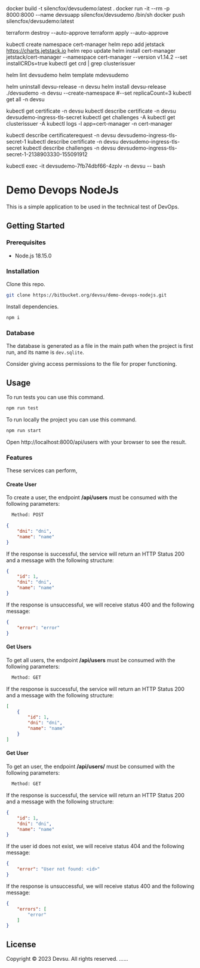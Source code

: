 #
docker build -t silencfox/devsudemo:latest .
docker run -it --rm -p 8000:8000 --name devsuapp silencfox/devsudemo /bin/sh
docker push silencfox/devsudemo:latest

terraform destroy --auto-approve
terraform apply --auto-approve

kubectl create namespace cert-manager
helm repo add jetstack https://charts.jetstack.io
helm repo update
helm install cert-manager jetstack/cert-manager --namespace cert-manager --version v1.14.2 --set installCRDs=true
kubectl get crd | grep clusterissuer

helm lint devsudemo
helm template mdevsudemo

helm uninstall devsu-release -n devsu
helm install devsu-release ./devsudemo -n devsu --create-namespace #--set replicaCount=3
kubectl get all -n devsu


kubectl get certificate -n devsu
kubectl describe certificate -n devsu  devsudemo-ingress-tls-secret
kubectl get challenges -A
kubectl get clusterissuer -A
kubectl logs -l app=cert-manager -n cert-manager

kubectl describe certificaterequest -n devsu devsudemo-ingress-tls-secret-1
kubectl describe certificate -n devsu devsudemo-ingress-tls-secret
kubectl describe challenges -n devsu devsudemo-ingress-tls-secret-1-2138903330-155091912

kubectl exec -it devsudemo-7fb74dbf66-4zplv -n devsu -- bash

# Demo Devops NodeJs

This is a simple application to be used in the technical test of DevOps.

## Getting Started

### Prerequisites

- Node.js 18.15.0

### Installation

Clone this repo.

```bash
git clone https://bitbucket.org/devsu/demo-devops-nodejs.git
```

Install dependencies.

```bash
npm i
```

### Database

The database is generated as a file in the main path when the project is first run, and its name is `dev.sqlite`.

Consider giving access permissions to the file for proper functioning.

## Usage

To run tests you can use this command.

```bash
npm run test
```

To run locally the project you can use this command.

```bash
npm run start
```

Open http://localhost:8000/api/users with your browser to see the result.

### Features

These services can perform,

#### Create User

To create a user, the endpoint **/api/users** must be consumed with the following parameters:

```bash
  Method: POST
```

```json
{
    "dni": "dni",
    "name": "name"
}
```

If the response is successful, the service will return an HTTP Status 200 and a message with the following structure:

```json
{
    "id": 1,
    "dni": "dni",
    "name": "name"
}
```

If the response is unsuccessful, we will receive status 400 and the following message:

```json
{
    "error": "error"
}
```

#### Get Users

To get all users, the endpoint **/api/users** must be consumed with the following parameters:

```bash
  Method: GET
```

If the response is successful, the service will return an HTTP Status 200 and a message with the following structure:

```json
[
    {
        "id": 1,
        "dni": "dni",
        "name": "name"
    }
]
```

#### Get User

To get an user, the endpoint **/api/users/<id>** must be consumed with the following parameters:

```bash
  Method: GET
```

If the response is successful, the service will return an HTTP Status 200 and a message with the following structure:

```json
{
    "id": 1,
    "dni": "dni",
    "name": "name"
}
```

If the user id does not exist, we will receive status 404 and the following message:

```json
{
    "error": "User not found: <id>"
}
```

If the response is unsuccessful, we will receive status 400 and the following message:

```json
{
    "errors": [
        "error"
    ]
}
```

## License

Copyright © 2023 Devsu. All rights reserved.
......

